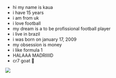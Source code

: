 - hi my name is kaua
- i have 15 years 
- i am from uk 
- i love football
- my dream is a to be profissional football player
- i live in brazil
- i was born on january 17, 2009
- my obsession is money
- i like formula 1
- HALAAA MADRIIIID
- cr7 goat 🐐


  
![](https://media1.tenor.com/m/4Luyfj3XLzUAAAAd/cristiano-ronaldo-cool.gif)
